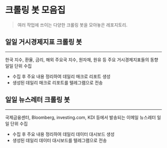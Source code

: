 크롤링 봇 모음집
===========

> 여러 작업에 쓰이는 다양한 크롤링 봇을 모아놓은 레포지토리.

## 일일 거시경제지표 크롤링 봇
----------------------
한국 지수, 환율, 금리, 해외 주요국 지수, 원자재, 원유 등 주요 거시경제지표들의 동향 일일 단위 수집
- 수집 후 주요 내용 정리하여 데일리 매크로 리포트 생성
- 생성된 데일리 매크로 리포트를 텔레그램으로 전송

## 일일 뉴스레터 크롤링 봇
--------------------
국제금융센터, Bloomberg, investing.com, KDI 등에서 발송되는 이메일 뉴스레터 일일 단위 수집
- 수집 후 주요 내용 정리하여 데일리 데이터 대시보드 생성
- 생성된 데일리 데이터 대시보드를 텔레그램으로 전송